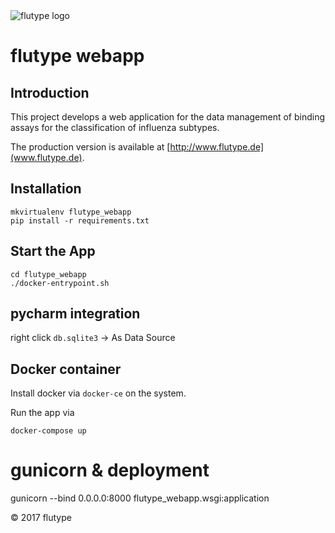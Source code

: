 <img alt="flutype logo" src="./docs/images/flutype-logo.png" />

# flutype webapp
## Introduction
This project develops a web application for the data management of binding assays for the classification of influenza subtypes.
 
The production version is available at
[http://www.flutype.de](www.flutype.de).

## Installation
```
mkvirtualenv flutype_webapp
pip install -r requirements.txt
```

## Start the App
```
cd flutype_webapp
./docker-entrypoint.sh
```

## pycharm integration
right click `db.sqlite3` -> As Data Source


## Docker container
Install docker via `docker-ce` on the system.

Run the app via
```
docker-compose up
```

# gunicorn & deployment
gunicorn --bind 0.0.0.0:8000 flutype_webapp.wsgi:application

&copy; 2017 flutype